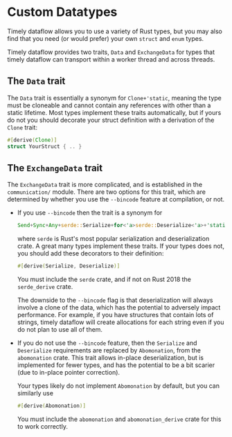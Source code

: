 # Custom Datatypes

Timely dataflow allows you to use a variety of Rust types, but you may also find that you need (or would prefer) your own `struct` and `enum` types.

Timely dataflow provides two traits, `Data` and `ExchangeData` for types that timely dataflow can transport within a worker thread and across threads.

## The `Data` trait

The `Data` trait is essentially a synonym for `Clone+'static`, meaning the type must be cloneable and cannot contain any references with other than a static lifetime. Most types implement these traits automatically, but if yours do not you should decorate your struct definition with a derivation of the `Clone` trait:

```rust
#[derive(Clone)]
struct YourStruct { .. }
```

## The `ExchangeData` trait

The `ExchangeData` trait is more complicated, and is established in the `communication/` module. There are two options for this trait, which are determined by whether you use the `--bincode` feature at compilation, or not.

*  If you use `--bincode` then the trait is a synonym for

    ```rust
    Send+Sync+Any+serde::Serialize+for<'a>serde::Deserialize<'a>+'static
    ```

    where `serde` is Rust's most popular serialization and deserialization crate. A great many types implement these traits. If your types does not, you should add these decorators to their definition:

    ```rust
    #[derive(Serialize, Deserialize)]
    ```

    You must include the `serde` crate, and if not on Rust 2018 the `serde_derive` crate.

    The downside to the `--bincode` flag is that deserialization will always involve a clone of the data, which has the potential to adversely impact performance. For example, if you have structures that contain lots of strings, timely dataflow will create allocations for each string even if you do not plan to use all of them.

*  If you do not use the `--bincode` feature, then the `Serialize` and `Deserialize` requirements are replaced by `Abomonation`, from the `abomonation` crate. This trait allows in-place deserialization, but is implemented for fewer types, and has the potential to be a bit scarier (due to in-place pointer correction).

    Your types likely do not implement `Abomonation` by default, but you can similarly use

    ```rust
    #[derive(Abomonation)]
    ```

    You must include the `abomonation` and `abomonation_derive` crate for this to work correctly.
